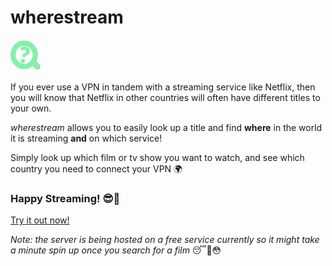 # wherestream
<img src="./src/logo-transparent.svg" width="50" height="50">

If you ever use a VPN in tandem with a streaming service like Netflix, then you will know that Netflix in other countries will often have different titles to your own.

<i>wherestream</i> allows you to easily look up a title and find <b>where</b> in the world it is streaming <b>and</b> on which service!

Simply look up which film or tv show you want to watch, and see which country you need to connect your VPN 🌍

### Happy Streaming! 😎🍿

[Try it out now!](https://joelc95.github.io/wherestream-front/)

<i>Note: the server is being hosted on a free service currently so it might take a minute spin up once you search for a film</i> 😴🥱😳